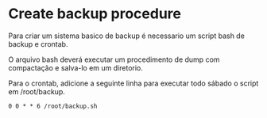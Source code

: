 # Create backup procedure

Para criar um sistema basico de backup é necessario um script bash de backup e crontab.

O arquivo bash deverá executar um procedimento de dump com compactação e salva-lo em um diretorio.

Para o crontab, adicione a seguinte linha para executar todo sábado o script em /root/backup.

```
0 0 * * 6 /root/backup.sh
```
